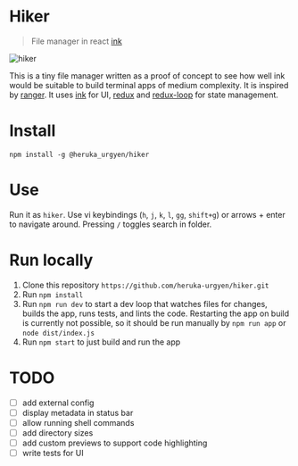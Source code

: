 # Hiker
> File manager in react [ink](https://github.com/vadimdemedes/ink)

![hiker](https://user-images.githubusercontent.com/5688346/89723496-f5d9eb80-d9bc-11ea-9075-db701e218c5c.png)

This is a tiny file manager written as a proof of concept to see how well ink would be suitable to build terminal apps of medium complexity.
It is inspired by [ranger](https://github.com/ranger/ranger). It uses [ink](https://github.com/vadimdemedes/ink) for UI, [redux](https://github.com/reduxjs/redux) and [redux-loop](https://github.com/redux-loop/redux-loop) for state management.

# Install
`npm install -g @heruka_urgyen/hiker`

# Use
Run it as `hiker`.
Use vi keybindings (`h`, `j`, `k`, `l`, `gg`, `shift+g`) or arrows + enter to navigate around.
Pressing `/` toggles search in folder.

# Run locally
1. Clone this repository `https://github.com/heruka-urgyen/hiker.git`
2. Run `npm install`
3. Run `npm run dev` to start a dev loop that watches files for changes, builds the app, runs tests, and lints the code. Restarting the app on build is currently not possible, so it should be run manually by `npm run app` or `node dist/index.js`
4. Run `npm start` to just build and run the app

# TODO
- [ ] add external config
- [ ] display metadata in status bar
- [ ] allow running shell commands
- [ ] add directory sizes
- [ ] add custom previews to support code highlighting
- [ ] write tests for UI
